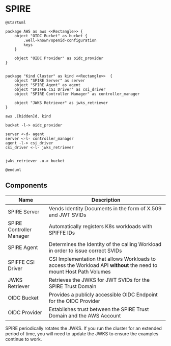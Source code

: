 # SPIRE

```puml
@startuml

package AWS as aws <<Rectangle>> {
    object "OIDC Bucket" as bucket {
        .well-known/openid-configuration
        keys
    }
    
    object "OIDC Provider" as oidc_provider
}


package "Kind Cluster" as kind <<Rectangle>>  {
    object "SPIRE Server" as server
    object "SPIRE Agent" as agent
    object "SPIFFE CSI Driver" as csi_driver
    object "SPIRE Controller Manager" as controller_manager
    
    object "JWKS Retriever" as jwks_retriever
}

aws .[hidden]d. kind

bucket -l-> oidc_provider

server <-d- agent
server <-l- controller_manager
agent -l-> csi_driver
csi_driver <-l- jwks_retriever


jwks_retriever .u.> bucket

@enduml
```

## Components

| Name                     | Description                                                                                                         |
|--------------------------|---------------------------------------------------------------------------------------------------------------------|
| SPIRE Server             | Vends Identity Documents in the form of X.509 and JWT SVIDs                                                         |
| SPIRE Controller Manager | Automatically registers K8s workloads with SPIFFE IDs                                                               |
| SPIRE Agent              | Determines the Identity of the calling Workload in order to issue correct SVIDs                                     |
| SPIFFE CSI Driver        | CSI Implementation that allows Workloads to access the Workload API **without** the need to mount Host Path Volumes |
| JWKS Retriever           | Retrieves the JWKS for JWT SVIDs for the SPIRE Trust Domain                                                         |
| OIDC Bucket              | Provides a publicly accessible OIDC Endpoint for the OIDC Provider                                                  |
| OIDC Provider            | Establishes trust between the SPIRE Trust Domain and the AWS Account                                                |

SPIRE periodically rotates the JWKS. If you run the cluster for an extended period of time, you will need to update the 
JWKS to ensure the examples continue to work.
